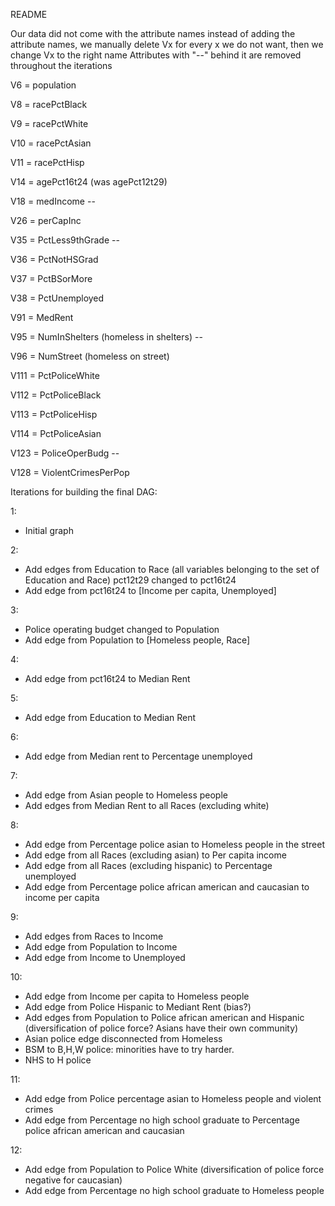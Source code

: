 README

Our data did not come with the attribute names
instead of adding the attribute names, we manually delete Vx for every
x we do not want, then we change Vx to the right name
Attributes with "--" behind it are removed throughout the iterations

V6 = population

V8 = racePctBlack

V9 = racePctWhite

V10 = racePctAsian

V11 = racePctHisp

V14 = agePct16t24   (was agePct12t29)

V18 = medIncome --

V26 = perCapInc

V35 = PctLess9thGrade --

V36 = PctNotHSGrad

V37 = PctBSorMore

V38 = PctUnemployed

V91 = MedRent

V95 = NumInShelters (homeless in shelters) --

V96 = NumStreet (homeless on street)

V111 = PctPoliceWhite

V112 = PctPoliceBlack

V113 = PctPoliceHisp

V114 = PctPoliceAsian

V123 = PoliceOperBudg --

V128 = ViolentCrimesPerPop


Iterations for building the final DAG:

1:
- Initial graph

2:
- Add edges from Education to Race (all variables belonging to the set of Education and Race) pct12t29 changed to pct16t24
- Add edge from pct16t24 to [Income per capita, Unemployed]

3:
- Police operating budget changed to Population
- Add edge from Population to [Homeless people, Race]

4:
- Add edge from pct16t24 to Median Rent

5:
- Add edge from Education to Median Rent

6:
- Add edge from Median rent to Percentage unemployed

7:
- Add edge from Asian people to Homeless people
- Add edges from Median Rent to all Races (excluding white)

8:
- Add edge from Percentage police asian to Homeless people in the street
- Add edge from all Races (excluding asian) to Per capita income
- Add edge from all Races (excluding hispanic) to Percentage unemployed
- Add edge from Percentage police african american and caucasian to income per capita

9:
- Add edges from Races to Income
- Add edge from Population to Income
- Add edge from Income to Unemployed

10:
- Add edge from Income per capita to Homeless people
- Add edge from Police Hispanic to Mediant Rent (bias?)
- Add edges from Population to Police african american and Hispanic (diversification of police force? Asians have their own community)
- Asian police edge disconnected from Homeless
- BSM to B,H,W police: minorities have to try harder.
- NHS to H police

11:
- Add edge from Police percentage asian to Homeless people and violent crimes
- Add edge from Percentage no high school graduate to Percentage police african american and caucasian

12:
- Add edge from Population to Police White (diversification of police force negative for caucasian)
- Add edge from Percentage no high school graduate to Homeless people